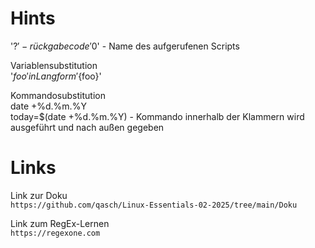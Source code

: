 # Hints

'$?' - rückgabecode  
'$0' - Name des aufgerufenen Scripts

Variablensubstitution  
'$foo' in Langform '${foo}'

Kommandosubstitution  
date +%d.%m.%Y  
today=$(date +%d.%m.%Y) - Kommando innerhalb der Klammern wird ausgeführt und nach außen gegeben

# Links

Link zur Doku  
```https://github.com/qasch/Linux-Essentials-02-2025/tree/main/Doku```

Link zum RegEx-Lernen  
```https://regexone.com```



